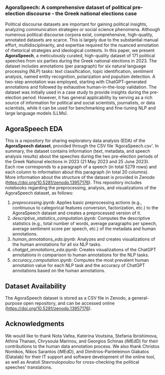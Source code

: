 ### AgoraSpeech: A comprehensive dataset of political pre-election discourse - the Greek national elections case
Political discourse datasets are important for gaining political insights, analyzing communication strategies or social science phenomena. Although numerous political discourse corpora exist, comprehensive, high-quality, annotated datasets are scarce. This is largely due to the substantial manual effort, multidisciplinarity, and expertise required for the nuanced annotation of rhetorical strategies and ideological contexts. In this paper, we present **AgoraSpeech**, a meticulously curated, high-quality dataset of 171 political speeches from six parties during the Greek national elections in 2023. The dataset includes annotations (per paragraph) for six natural language processing (NLP) tasks: text classification, topic identification, sentiment analysis, named entity recognition, polarization and populism detection. A two-step annotation was employed, starting with ChatGPT-generated annotations and followed by exhaustive human-in-the-loop validation. The dataset was initially used in a case study to provide insights during the pre-election period. However, it has general applicability by serving as a rich source of information for political and social scientists, journalists, or data scientists, while it can be used for benchmarking and fine-tuning NLP and large language models (LLMs).

## AgoraSpeech EDA
This is a repository for sharing exploratory data analysis (EDA) of the **AgoraSpeech dataset**, provided through the CSV file 'AgoraSpeech.csv'. In summary, the dataset contains information (text, metadata, and speech analysis results) about the speeches during the two pre-election periods of the Greek National elections in 2023 (21 May 2023 and 25 June 2023). Each row corresponds to a paragraph of a speech (in total 5279 rows) and each column to information about this paragraph (in total 20 columns). More information about the structure of the dataset is provided in Zenodo (https://doi.org/10.5281/zenodo.13957176). This repository includes notebooks regarding the preprocessing, analysis, and visualizations of the AgoraSpeech dataset, as follows:

1. _preprocessing.ipynb_: Applies basic preprocessing actions (e.g., continuous to categorical features conversion, factorization, etc.) to the AgoraSpeech dataset and creates a preprocessed version of it.
2. _descriptive_statistics_computation.ipynb_: Computes the descriptive statistics (e.g., total number of words, average paragraphs per speech, average sentiment score per speech, etc.) of the metadata and human annotations.
3. _human_annotations_eda.ipynb_: Analyzes and creates visualizations of the human annotations for all six NLP tasks.
4. _chatgpt_annotations_eda.ipynb_: Creates visualizations of the ChatGPT annotations in comparison to human annotations for the NLP tasks.
5. _accuracy_computation.ipynb_: Computes the most prevalent human annotation value for each NLP task and the accuracy of ChatGPT annotations based on the human annotations.

## Dataset Availability
The AgoraSpeech dataset is stored as a CSV file in Zenodo, a general-purpose open repository, and can be accessed online (https://doi.org/10.5281/zenodo.13957176).

## Acknowledgments
We would like to thank Nota Vafea, Katerina Voutsina, Stefania Ibrishimova, Athina Thanasi, Chrysoula Marinou, and Georgios Schinas (iMEdD) for their contributions to the human data annotation process. We also thank Christos Nomikos, Nikos Sarantos (iMEdD), and Dimitrios-Panteleimon Giakatos (Datalab) for their IT support and software development of the online tool, as well as Anatoli Stavroulopoulou for cross-checking the political speeches' translations.

